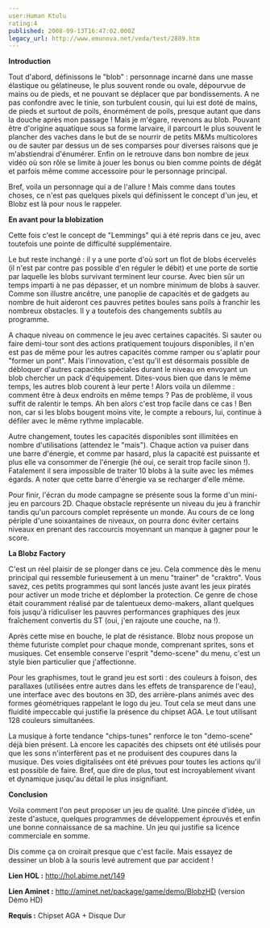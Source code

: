 ```yaml
---
user:Human Ktulu
rating:4
published: 2008-09-13T16:47:02.000Z
legacy_url: http://www.emunova.net/veda/test/2889.htm
---
```

**Introduction**  

  

Tout d'abord, définissons le "blob" : personnage incarné dans une masse élastique ou gélatineuse, le plus souvent ronde ou ovale, dépourvue de mains ou de pieds, et ne pouvant se déplacer que par bondissements. A ne pas confondre avec le tinie, son turbulent cousin, qui lui est doté de mains, de pieds et surtout de poils, énormément de poils, presque autant que dans la douche après mon passage ! Mais je m'égare, revenons au blob. Pouvant être d'origine aquatique sous sa forme larvaire, il parcourt le plus souvent le plancher des vaches dans le but de se nourrir de petits M&Ms multicolores ou de sauter par dessus un de ses comparses pour diverses raisons que je m'abstiendrai d'énumérer. Enfin on le retrouve dans bon nombre de jeux vidéo où son rôle se limite à jouer les bonus ou bien comme points de dégât et parfois même comme accessoire pour le personnage principal.  

  

Bref, voila un personnage qui a de l'allure ! Mais comme dans toutes choses, ce n'est pas quelques pixels qui définissent le concept d'un jeu, et Blobz est là pour nous le rappeler.  

  

  

**En avant pour la blobization**  

  

Cette fois c'est le concept de "Lemmings" qui à été repris dans ce jeu, avec toutefois une pointe de difficulté supplémentaire.  

  

Le but reste inchangé : il y a une porte d'où sort un flot de blobs écervelés (il n'est par contre pas possible d'en réguler le débit) et une porte de sortie par laquelle les blobs survivant terminent leur course. Avec bien sûr un temps imparti à ne pas dépasser, et un nombre minimum de blobs à sauver. Comme son illustre ancêtre, une panoplie de capacités et de gadgets au nombre de huit aideront ces pauvres petites boules sans poils à franchir les nombreux obstacles. Il y a toutefois des changements subtils au programme.  

  

A chaque niveau on commence le jeu avec certaines capacités. Si sauter ou faire demi-tour sont des actions pratiquement toujours disponibles, il n'en est pas de même pour les autres capacités comme ramper ou s'aplatir pour "former un pont". Mais l'innovation, c'est qu'il est désormais possible de débloquer d'autres capacités spéciales durant le niveau en envoyant un blob chercher un pack d'équipement. Dites-vous bien que dans le même temps, les autres blob courent à leur perte ! Alors voila un dilemme : comment être à deux endroits en même temps ? Pas de problème, il vous suffit de ralentir le temps. Ah ben alors c'est trop facile dans ce cas ! Ben non, car si les blobs bougent moins vite, le compte a rebours, lui, continue à défiler avec le même rythme implacable.  

  

Autre changement, toutes les capacités disponibles sont illimitées en nombre d'utilisations (attendez le "mais"). Chaque action va puiser dans une barre d'énergie, et comme par hasard, plus la capacité est puissante et plus elle va consommer de l'énergie (hé oui, ce serait trop facile sinon !). Fatalement il sera impossible de traiter 10 blobs à la suite avec les mêmes égards. A noter que cette barre d'énergie va se recharger d'elle même.  

  

Pour finir, l'écran du mode campagne se présente sous la forme d'un mini-jeu en parcours 2D. Chaque obstacle représente un niveau du jeu à franchir tandis qu'un parcours complet représente un monde. Au cours de ce long périple d'une soixantaines de niveaux, on pourra donc éviter certains niveaux en prenant des raccourcis moyennant un manque à gagner pour le score.  

  

  

**La Blobz Factory**  

  

C'est un réel plaisir de se plonger dans ce jeu. Cela commence dès le menu principal qui ressemble furieusement à un menu "trainer" de "craktro". Vous savez, ces petits programmes qui sont lancés juste avant les jeux piratés pour activer un mode triche et déplomber la protection. Ce genre de chose était couramment réalisé par de talentueux demo-makers, allant quelques fois jusqu'à ridiculiser les pauvres performances graphiques des jeux fraîchement convertis du ST (oui, j'en rajoute une couche, na !).  

  

Après cette mise en bouche, le plat de résistance. Blobz nous propose un thème futuriste complet pour chaque monde, comprenant sprites, sons et musiques. Cet ensemble conserve l'esprit "demo-scene" du menu, c'est un style bien particulier que j'affectionne.  

  

Pour les graphismes, tout le grand jeu est sorti : des couleurs à foison, des parallaxes (utilisées entre autres dans les effets de transparence de l'eau), une interface avec des boutons en 3D, des arrière-plans animés avec des formes géométriques rappelant le logo du jeu. Tout cela se meut dans une fluidité impeccable qui justifie la présence du chipset AGA. Le tout utilisant 128 couleurs simultanées.  

  

La musique à forte tendance "chips-tunes" renforce le ton "demo-scene" déjà bien présent. Là encore les capacités des chipsets ont été utilisés pour que les sons n'interfèrent pas et ne produisent des coupures dans la musique. Des voies digitalisées ont été prévues pour toutes les actions qu'il est possible de faire. Bref, que dire de plus, tout est incroyablement vivant et dynamique jusqu'au détail le plus insignifiant.  

  

  

**Conclusion**  

  

Voila comment l'on peut proposer un jeu de qualité. Une pincée d'idée, un zeste d'astuce, quelques programmes de développement éprouvés et enfin une bonne connaissance de sa machine. Un jeu qui justifie sa licence commerciale en somme.  

  

Dis comme ça on croirait presque que c'est facile. Mais essayez de dessiner un blob à la souris levé autrement que par accident !  

  

  

**Lien HOL :** http://hol.abime.net/149  

  

**Lien Aminet :** http://aminet.net/package/game/demo/BlobzHD (version Démo HD)  

  

**Requis :** Chipset AGA + Disque Dur